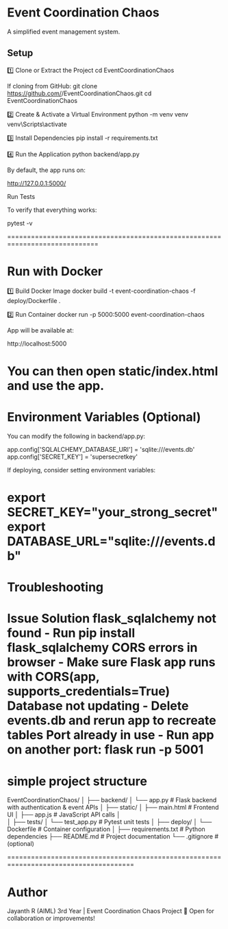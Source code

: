 # Event Coordination Chaos

A simplified event management system.

## Setup
1️⃣ Clone or Extract the Project
cd EventCoordinationChaos

If cloning from GitHub:
git clone https://github.com/<your-username>/EventCoordinationChaos.git
cd EventCoordinationChaos

2️⃣ Create & Activate a Virtual Environment
python -m venv venv
venv\Scripts\activate

3️⃣ Install Dependencies
pip install -r requirements.txt

4️⃣ Run the Application
python backend/app.py


By default, the app runs on:

http://127.0.0.1:5000/

Run Tests

To verify that everything works:

pytest -v

=============================================================================
# Run with Docker
1️⃣ Build Docker Image
docker build -t event-coordination-chaos -f deploy/Dockerfile .

2️⃣ Run Container
docker run -p 5000:5000 event-coordination-chaos


App will be available at:

http://localhost:5000


You can then open static/index.html and use the app.
==============================================================================


 
 # Environment Variables (Optional)

You can modify the following in backend/app.py:

app.config['SQLALCHEMY_DATABASE_URI'] = 'sqlite:///events.db'
app.config['SECRET_KEY'] = 'supersecretkey'


If deploying, consider setting environment variables:

export SECRET_KEY="your_strong_secret"
export DATABASE_URL="sqlite:///events.db"
=================================================================================

# Troubleshooting
Issue                          Solution
flask_sqlalchemy not found	-  Run pip install flask_sqlalchemy
CORS errors in browser	    -  Make sure Flask app runs with CORS(app, supports_credentials=True)
Database not updating	    - Delete events.db and rerun app to recreate tables
Port already in use	        - Run app on another port: flask run -p 5001
===================================================================================


# simple project structure
EventCoordinationChaos/
│
├── backend/
│   └── app.py                 # Flask backend with authentication & event APIs
│
├── static/
│   ├── main.html             # Frontend UI
│   ├── app.js                 # JavaScript API calls
│                
│
├── tests/
│   └── test_app.py            # Pytest unit tests
│
├── deploy/
│   └── Dockerfile             # Container configuration
│
├── requirements.txt           # Python dependencies
├── README.md                  # Project documentation
└── .gitignore                 # (optional)


======================================================================================
# Author

Jayanth R (AIML)
3rd Year | Event Coordination Chaos Project
📧 Open for collaboration or improvements!


